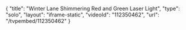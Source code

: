 {
    "title": "Winter Lane Shimmering Red and Green Laser Light",
    "type": "solo",
    "layout": "iframe-static",
    "videoId": "112350462",
    "url": "\/tvpembed\/112350462"
}